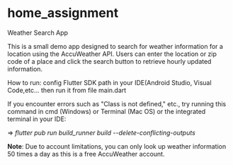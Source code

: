 # home_assignment
Weather Search App

This is a small demo app designed to search for weather information for a location using the AccuWeather API. Users can enter the location or zip code of a place and click the search button to retrieve hourly updated information.

How to run: config Flutter SDK path in your IDE(Android Studio, Visual Code,etc... then run it from file main.dart

If you encounter errors such as "Class is not defined," etc., try running this command in cmd (Windows) or Terminal (Mac OS) or the integrated terminal in your IDE:

=> *flutter pub run build_runner build --delete-conflicting-outputs*

**Note**: Due to account limitations, you can only look up weather information 50 times a day as this is a free AccuWeather account.
